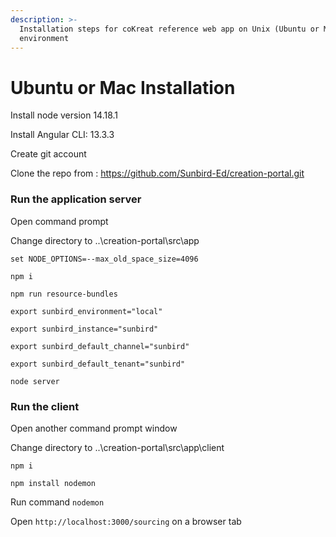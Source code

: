 ```yaml
---
description: >-
  Installation steps for coKreat reference web app on Unix (Ubuntu or Mac)
  environment
---
```


# Ubuntu or Mac Installation

Install node version 14.18.1&#x20;

Install Angular CLI: 13.3.3&#x20;

Create git account&#x20;

Clone the repo from : https://github.com/Sunbird-Ed/creation-portal.git

### Run the application server&#x20;

Open command prompt&#x20;

Change directory to ..\creation-portal\src\app

`set NODE_OPTIONS=--max_old_space_size=4096`&#x20;

`npm i`&#x20;

`npm run resource-bundles`&#x20;

`export sunbird_environment="local"`&#x20;

`export sunbird_instance="sunbird"`&#x20;

`export sunbird_default_channel="sunbird"`&#x20;

`export sunbird_default_tenant="sunbird"`&#x20;

`node server`

### Run the client&#x20;

Open another command prompt window&#x20;

Change directory to ..\creation-portal\src\app\client&#x20;

`npm i`

`npm install nodemon`&#x20;

Run command `nodemon`&#x20;

Open `http://localhost:3000/sourcing` on a browser tab
